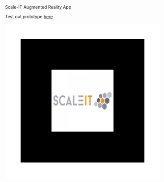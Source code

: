 Scale-IT Augmented Reality App

Test out prototype [here](https://matthiasschedel.github.io/ar_app_scale_it/)

![alt text](data/_marker.png)